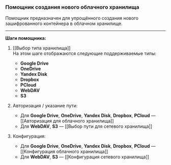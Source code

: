 ### Помощник создания нового облачного хранилища

Помощник предназначен для упрощённого создания нового зашифрованного контейнера в облачном хранилище.

---

**Шаги помощника:**

1. [[Выбор типа хранилища]]  
   На этом шаге отображаются следующие поддерживаемые типы:
   - **Google Drive**  
   - **OneDrive**  
   - **Yandex Disk**  
   - **Dropbox**  
   - **PCloud**  
   - **WebDAV**  
   - **S3**  

2. Авторизация / указание пути:
   - Для **Google Drive**, **OneDrive**, **Yandex Disk**, **Dropbox**, **PCloud** — [[Авторизация для облачного хранилища]]  
   - Для **WebDAV**, **S3** — [[Выбор пути для сетевого хранилища]]  

3. Конфигурация:
   - Для **Google Drive**, **OneDrive**, **Yandex Disk**, **Dropbox**, **PCloud** — [[Конфигурация облачного хранилища]]  
   - Для **WebDAV**, **S3** — [[Конфигурация сетевого хранилища]]
